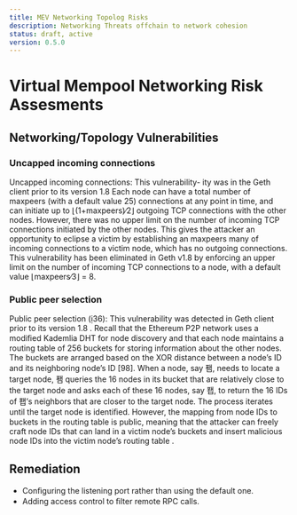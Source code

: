 ```yaml
---
title: MEV Networking Topolog Risks
description: Networking Threats offchain to network cohesion
status: draft, active
version: 0.5.0
---
```



# Virtual Mempool Networking Risk Assesments

## Networking/Topology Vulnerabilities 


### Uncapped incoming connections

Uncapped incoming connections: This vulnerability-
ity was in the Geth client prior to its version 1.8  Each
node can have a total number of maxpeers (with a default
value 25) connections at any point in time, and can initiate
up to ⌊(1+maxpeers)∕2⌋ outgoing TCP connections with the
other nodes. However, there was no upper limit on the number
of incoming TCP connections initiated by the other nodes.
This gives the attacker an opportunity to eclipse a victim
by establishing an maxpeers many of incoming connections
to a victim node, which has no outgoing connections. This
vulnerability has been eliminated in Geth v1.8 by enforcing
an upper limit on the number of incoming TCP connections
to a node, with a default value ⌊maxpeers∕3⌋ = 8.


### Public peer selection

Public peer selection (36): This vulnerability was detected in 
Geth client prior to its version 1.8 . Recall that
the Ethereum P2P network uses a modiﬁed Kademlia DHT
for node discovery and that each node maintains a routing
table of 256 buckets for storing information about the other
nodes. The buckets are arranged based on the XOR distance
between a node’s ID and its neighboring node’s ID [98]. When
a node, say 퐴, needs to locate a target node, 퐴 queries the
16 nodes in its bucket that are relatively close to the target
node and asks each of these 16 nodes, say 퐵, to return the 16
IDs of 퐵’s neighbors that are closer to the target node. The
process iterates until the target node is identiﬁed. However,
the mapping from node IDs to buckets in the routing table is
public, meaning that the attacker can freely craft node IDs that
can land in a victim node’s buckets and insert malicious node
IDs into the victim node’s routing table .

## Remediation

- Conﬁguring the listening port rather than using the default one.
- Adding access control to ﬁlter remote RPC calls.
